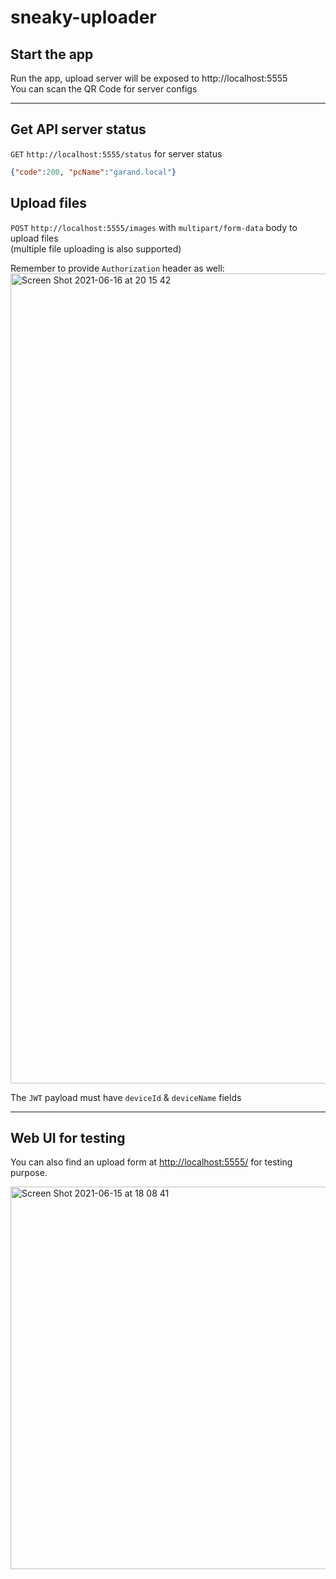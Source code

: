 # sneaky-uploader

## Start the app
Run the app, upload server will be exposed to http://localhost:5555  
You can scan the QR Code for server configs

---

## Get API server status

`GET` `http://localhost:5555/status` for server status
```json
{"code":200, "pcName":"garand.local"}
```

## Upload files
`POST` `http://localhost:5555/images` with `multipart/form-data` body to upload files  
(multiple file uploading is also supported)

Remember to provide `Authorization` header as well:  
<img width="1296" alt="Screen Shot 2021-06-16 at 20 15 42" src="https://user-images.githubusercontent.com/39024711/122225884-a834e600-cedf-11eb-8120-99c4d7197719.png">

The `JWT` payload must have `deviceId` & `deviceName` fields

---

## Web UI for testing
You can also find an upload form at [http://localhost:5555/](http://localhost:5555/) for testing purpose. 

<img width="612" alt="Screen Shot 2021-06-15 at 18 08 41" src="https://user-images.githubusercontent.com/39024711/122042749-bbbf4e80-ce04-11eb-9f52-e050f6d21617.png">
